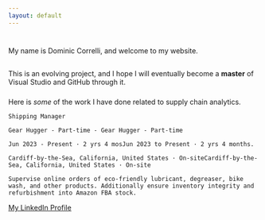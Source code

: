 ```yaml
---
layout: default
---
```


#

My name is Dominic Correlli, and welcome to my website.


##

This is an evolving project, and I hope I will eventually become a **master** of Visual Studio and GitHub through it.

###

Here is *some* of the work I have done related to supply chain analytics.


```
Shipping Manager

Gear Hugger - Part-time - Gear Hugger - Part-time

Jun 2023 - Present · 2 yrs 4 mosJun 2023 to Present · 2 yrs 4 months.

Cardiff-by-the-Sea, California, United States · On-siteCardiff-by-the-Sea, California, United States · On-site

Supervise online orders of eco-friendly lubricant, degreaser, bike wash, and other products. Additionally ensure inventory integrity and refurbishment into Amazon FBA stock.

```

[My LinkedIn Profile](https://www.linkedin.com/in/dominic-correlli-756847237/)